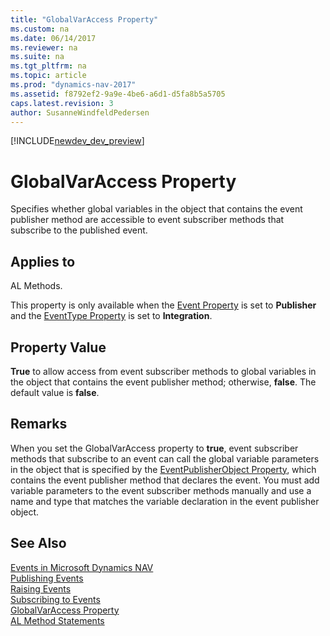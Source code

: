 ```yaml
---
title: "GlobalVarAccess Property"
ms.custom: na
ms.date: 06/14/2017
ms.reviewer: na
ms.suite: na
ms.tgt_pltfrm: na
ms.topic: article
ms.prod: "dynamics-nav-2017"
ms.assetid: f8792ef2-9a9e-4be6-a6d1-d5fa8b5a5705
caps.latest.revision: 3
author: SusanneWindfeldPedersen
---
```


[!INCLUDE[newdev_dev_preview](../includes/newdev_dev_preview.md)]

# GlobalVarAccess Property
Specifies whether global variables in the object that contains the event publisher method are accessible to event subscriber methods that subscribe to the published event.  
  
## Applies to  
 AL Methods.  
  
 This property is only available when the [Event Property](devenv-event-property.md) is set to **Publisher** and the [EventType Property](devenv-eventtype-property.md) is set to **Integration**.  
  
## Property Value  
 **True** to allow access from event subscriber methods to global variables in the object that contains the event publisher method; otherwise, **false**. The default value is **false**.  
  
## Remarks  
 When you set the GlobalVarAccess property to **true**, event subscriber methods that subscribe to an event can call the global variable parameters in the object that is specified by the [EventPublisherObject Property](devenv-eventpublisherobject-property.md), which contains the event publisher method that declares the event. You must add variable parameters to the event subscriber methods manually and use a name and type that matches the variable declaration in the event publisher object.  
  
## See Also  
 [Events in Microsoft Dynamics NAV](Events-in-Microsoft-Dynamics-NAV.md)   
 [Publishing Events](Publishing-Events.md)   
 [Raising Events](Raising-Events.md)   
 [Subscribing to Events](Subscribing-to-Events.md)   
 [GlobalVarAccess Property](devenv-globalvaraccess-property.md)   
 [AL Method Statements](AL-method-Statements.md)